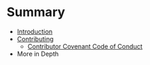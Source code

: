 # Summary

* [Introduction](README.md)
* [Contributing](contributing.md)
   * [Contributor Covenant Code of Conduct](code-of-conduct.md)
* More in Depth

